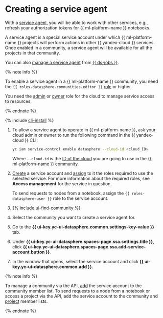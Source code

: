 # Creating a service agent

With a [service agent](../../../iam/concepts/service-control.md#service-agent), you will be able to work with other services, e.g., refresh your authorization tokens for {{ ml-platform-name }} notebooks.

A service agent is a special service account under which {{ ml-platform-name }} projects will perform actions in other {{ yandex-cloud }} services. Once enabled in a community, a service agent will be available for all the projects in that community.

You can also [manage a service agent](../projects/jobs-with-ssa.md) from [{{ ds-jobs }}](../../concepts/jobs/index.md).

{% note info %}

To enable a service agent in a {{ ml-platform-name }} community, you need the `{{ roles-datasphere-communities-editor }}` [role](../../security/index.md) or higher.

You need the [admin](../../../resource-manager/security/index.md#resource-manager-admin) or [owner](../../../resource-manager/security/index.md#resource-manager-clouds-owner) role for the cloud to manage service access to resources.

{% endnote %}

{% include [cli-install](../../../_includes/cli-install.md) %}

1. To allow a service agent to operate in {{ ml-platform-name }}, ask your cloud admin or owner to run the following command in the {{ yandex-cloud }} CLI:

   ```bash
   yc iam service-control enable datasphere --cloud-id <cloud_ID>
   ```

   Where `--cloud-id` is the [ID of the cloud](../../../resource-manager/operations/cloud/get-id.md) you are going to use in the {{ ml-platform-name }} community.

1. [Create](../../../iam/operations/sa/create.md) a service account and [assign](../../../iam/operations/sa/assign-role-for-sa.md) to it the roles required to use the selected service. For more information about the required roles, see **Access management** for the service in question.

    To send requests to nodes from a notebook, assign the `{{ roles-datasphere-user }}` role to the service account.       

1. {% include [ui-find-community](../../../_includes/datasphere/ui-find-community.md) %}
1. Select the community you want to create a service agent for.
1. Go to the **{{ ui-key.yc-ui-datasphere.common.settings-key-value }}** tab.
1. Under **{{ ui-key.yc-ui-datasphere.spaces-page.ssa.settings.title }}**, click **{{ ui-key.yc-ui-datasphere.spaces-page.ssa.add-service-account.button }}**.
1. In the window that opens, select the service account and click **{{ ui-key.yc-ui-datasphere.common.add }}**.

{% note info %}

To manage a community via the API, [add](add-user.md) the service account to the community member list. To send requests to a node from a notebook or access a project via the API, add the service account to the community and [project](../projects/add-user.md) member lists.

{% endnote %}
